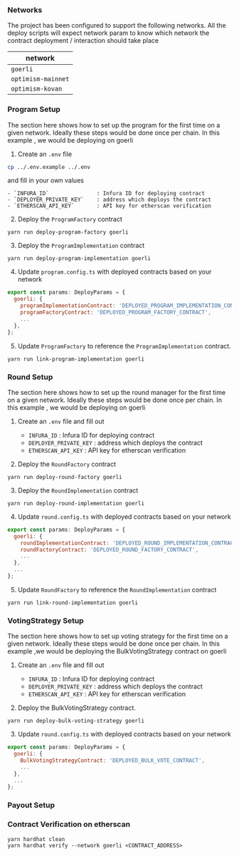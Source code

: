 ### Networks

The project has been configured to support the following networks.
All the deploy scripts will expect network param to know which network the contract deployment / interaction should take place

| network            |
|--------------------|
| `goerli`           |
| `optimism-mainnet` |
| `optimism-kovan`  |

### Program Setup

The section here shows how to set up the program for the first time on a given network. Ideally these steps would be done once per chain. In this example , we would be deploying on goerli


1. Create an `.env` file
```sh
cp ../.env.example ../.env
```
and fill in your own values

    - `INFURA_ID`               : Infura ID for deploying contract
    - `DEPLOYER_PRIVATE_KEY`    : address which deploys the contract
    - `ETHERSCAN_API_KEY`       : API key for etherscan verification


2. Deploy the `ProgramFactory` contract
```shell
yarn run deploy-program-factory goerli
```

3. Deploy the `ProgramImplementation` contract
```shell
yarn run deploy-program-implementation goerli
```

4. Update `program.config.ts` with deployed contracts based on your network
```javascript
export const params: DeployParams = {
  goerli: {
    programImplementationContract: 'DEPLOYED_PROGRAM_IMPLEMENTATION_CONTRACT',
    programFactoryContract: 'DEPLOYED_PROGRAM_FACTORY_CONTRACT',
    ...
  },
};
```

5. Update `ProgramFactory` to reference the `ProgramImplementation` contract.
```shell
yarn run link-program-implementation goerli
```


### Round Setup

The section here shows how to set up the round manager for the first time on a given network. Ideally these steps would be done once per chain. In this example , we would be deploying on goerli

1. Create an `.env` file and fill out
    - `INFURA_ID`               : Infura ID for deploying contract
    - `DEPLOYER_PRIVATE_KEY`    : address which deploys the contract
    - `ETHERSCAN_API_KEY`       : API key for etherscan verification


2. Deploy the `RoundFactory` contract
```shell
yarn run deploy-round-factory goerli
```

3. Deploy the `RoundImplementation` contract
```shell
yarn run deploy-round-implementation goerli
```

4. Update `round.config.ts` with deployed contracts based on your network
```javascript
export const params: DeployParams = {
  goerli: {
    roundImplementationContract: 'DEPLOYED_ROUND_IMPLEMENTATION_CONTRACT',
    roundFactoryContract: 'DEPLOYED_ROUND_FACTORY_CONTRACT',
    ...
  },
  ...
};
```

5. Update `RoundFactory` to reference the `RoundImplementation` contract
```shell
yarn run link-round-implementation goerli
```

### VotingStrategy Setup

The section here shows how to set up voting strategy for the first time on a given network. Ideally these steps would be done once per chain. In this example ,we would be deploying the BulkVotingStrategy contract on goerli

1. Create an `.env` file and fill out
    - `INFURA_ID`               : Infura ID for deploying contract
    - `DEPLOYER_PRIVATE_KEY`    : address which deploys the contract
    - `ETHERSCAN_API_KEY`       : API key for etherscan verification

2. Deploy the BulkVotingStrategy contract.
```shell
yarn run deploy-bulk-voting-strategy goerli
```

3. Update `round.config.ts` with deployed contracts based on your network
```javascript
export const params: DeployParams = {
  goerli: {
    BulkVotingStrategyContract: 'DEPLOYED_BULK_VOTE_CONTRACT',
    ...
  },
  ...
};
```

### Payout Setup
<!-- TODO -->


### Contract Verification on etherscan

```
yarn hardhat clean
yarn hardhat verify --network goerli <CONTRACT_ADDRESS>
```